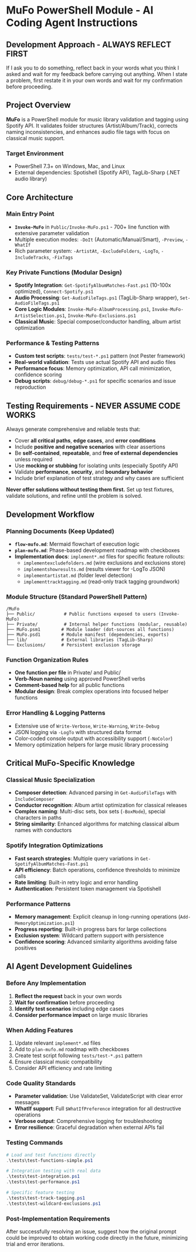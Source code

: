 # MuFo PowerShell Module - AI Coding Agent Instructions

## Development Approach - **ALWAYS REFLECT FIRST**
If I ask you to do something, reflect back in your words what you think I asked and wait for my feedback before carrying out anything. When I state a problem, first restate it in your own words and wait for my confirmation before proceeding.

## Project Overview
**MuFo** is a PowerShell module for music library validation and tagging using Spotify API. It validates folder structures (Artist/Album/Track), corrects naming inconsistencies, and enhances audio file tags with focus on classical music support.

### Target Environment
- PowerShell 7.3+ on Windows, Mac, and Linux
- External dependencies: Spotishell (Spotify API), TagLib-Sharp (.NET audio library)

## Core Architecture

### Main Entry Point
- **`Invoke-MuFo`** in `Public/Invoke-MuFo.ps1` - 700+ line function with extensive parameter validation
- Multiple execution modes: `-DoIt` (Automatic/Manual/Smart), `-Preview`, `-WhatIf`
- Rich parameter system: `-ArtistAt`, `-ExcludeFolders`, `-LogTo`, `-IncludeTracks`, `-FixTags`

### Key Private Functions (Modular Design)
- **Spotify Integration**: `Get-SpotifyAlbumMatches-Fast.ps1` (10-100x optimized), `Connect-Spotify.ps1`
- **Audio Processing**: `Get-AudioFileTags.ps1` (TagLib-Sharp wrapper), `Set-AudioFileTags.ps1`
- **Core Logic Modules**: `Invoke-MuFo-AlbumProcessing.ps1`, `Invoke-MuFo-ArtistSelection.ps1`, `Invoke-MuFo-Exclusions.ps1`
- **Classical Music**: Special composer/conductor handling, album artist optimization

### Performance & Testing Patterns
- **Custom test scripts**: `tests/test-*.ps1` pattern (not Pester framework)
- **Real-world validation**: Tests use actual Spotify API and audio files
- **Performance focus**: Memory optimization, API call minimization, confidence scoring
- **Debug scripts**: `debug/debug-*.ps1` for specific scenarios and issue reproduction

## Testing Requirements - **NEVER ASSUME CODE WORKS**
Always generate comprehensive and reliable tests that:
- Cover **all critical paths**, **edge cases**, and **error conditions**
- Include **positive and negative scenarios** with clear assertions
- Be **self-contained**, **repeatable**, and **free of external dependencies** unless required
- Use **mocking or stubbing** for isolating units (especially Spotify API)
- Validate **performance**, **security**, and **boundary behavior**
- Include brief explanation of test strategy and why cases are sufficient

**Never offer solutions without testing them first.** Set up test fixtures, validate solutions, and refine until the problem is solved.

## Development Workflow

### Planning Documents (Keep Updated)
- **`flow-mufo.md`**: Mermaid flowchart of execution logic
- **`plan-mufo.md`**: Phase-based development roadmap with checkboxes
- **Implementation docs**: `implement*.md` files for specific feature rollouts:
  - `implementexcludefolders.md` (wire exclusions and exclusions store)
  - `implementshowresults.md` (results viewer for -LogTo JSON)
  - `implementartistat.md` (folder level detection)
  - `implementtracktagging.md` (read-only track tagging groundwork)

### Module Structure (Standard PowerShell Pattern)
```
/MuFo
├── Public/           # Public functions exposed to users (Invoke-MuFo)
├── Private/          # Internal helper functions (modular, reusable)
├── MuFo.psm1        # Module loader (dot-sources all functions)
├── MuFo.psd1        # Module manifest (dependencies, exports)
├── lib/             # External libraries (TagLib-Sharp)
└── Exclusions/      # Persistent exclusion storage
```

### Function Organization Rules
- **One function per file** in Private/ and Public/
- **Verb-Noun naming** using approved PowerShell verbs
- **Comment-based help** for all public functions
- **Modular design**: Break complex operations into focused helper functions

### Error Handling & Logging Patterns
- Extensive use of `Write-Verbose`, `Write-Warning`, `Write-Debug`
- JSON logging via `-LogTo` with structured data format
- Color-coded console output with accessibility support (`-NoColor`)
- Memory optimization helpers for large music library processing

## Critical MuFo-Specific Knowledge

### Classical Music Specialization
- **Composer detection**: Advanced parsing in `Get-AudioFileTags` with `IncludeComposer`
- **Conductor recognition**: Album artist optimization for classical releases
- **Complex naming**: Multi-disc sets, box sets (`-BoxMode`), special characters in paths
- **String similarity**: Enhanced algorithms for matching classical album names with conductors

### Spotify Integration Optimizations
- **Fast search strategies**: Multiple query variations in `Get-SpotifyAlbumMatches-Fast.ps1`
- **API efficiency**: Batch operations, confidence thresholds to minimize calls
- **Rate limiting**: Built-in retry logic and error handling
- **Authentication**: Persistent token management via Spotishell

### Performance Patterns
- **Memory management**: Explicit cleanup in long-running operations (`Add-MemoryOptimization.ps1`)
- **Progress reporting**: Built-in progress bars for large collections
- **Exclusion system**: Wildcard pattern support with persistence
- **Confidence scoring**: Advanced similarity algorithms avoiding false positives

## AI Agent Development Guidelines

### Before Any Implementation
1. **Reflect the request** back in your own words
2. **Wait for confirmation** before proceeding
3. **Identify test scenarios** including edge cases
4. **Consider performance impact** on large music libraries

### When Adding Features
1. Update relevant `implement*.md` files
2. Add to `plan-mufo.md` roadmap with checkboxes
3. Create test script following `tests/test-*.ps1` pattern
4. Ensure classical music compatibility
5. Consider API efficiency and rate limiting

### Code Quality Standards
- **Parameter validation**: Use ValidateSet, ValidateScript with clear error messages
- **WhatIf support**: Full `$WhatIfPreference` integration for all destructive operations
- **Verbose output**: Comprehensive logging for troubleshooting
- **Error resilience**: Graceful degradation when external APIs fail

### Testing Commands
```powershell
# Load and test functions directly
.\tests\test-functions-simple.ps1

# Integration testing with real data
.\tests\test-integration.ps1
.\tests\test-performance.ps1

# Specific feature testing
.\tests\test-track-tagging.ps1
.\tests\test-wildcard-exclusions.ps1
```

### Post-Implementation Requirements
After successfully resolving an issue, suggest how the original prompt could be improved to obtain working code directly in the future, minimizing trial and error iterations.